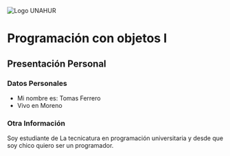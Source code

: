 ![Logo UNAHUR](./UNAHUR.png)

# Programación con objetos I
## Presentación Personal

### Datos Personales
- Mi nombre es: Tomas Ferrero
- Vivo en Moreno


### Otra Información
Soy estudiante de La tecnicatura en programación universitaria y desde que soy chico quiero ser un programador.
